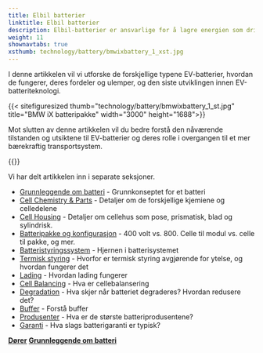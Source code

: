 ```yaml
---
title: Elbil batterier
linktitle: Elbil batterier
description: Elbil-batterier er ansvarlige for å lagre energien som driver kjøretøyets elektriske motor, og de spiller en avgjørende rolle i å bestemme en EVs ytelse, rekkevidde og totale kostnader.
weight: 11
shownavtabs: true
xsthumb: technology/battery/bmwixbattery_1_xst.jpg
---
```

<!-- markdownlint-disable MD033 -->

I denne artikkelen vil vi utforske de forskjellige typene EV-batterier, hvordan de fungerer, deres fordeler og ulemper, og den siste utviklingen innen EV-batteriteknologi.

{{< sitefiguresized thumb="technology/battery/bmwixbattery_1_st.jpg" title="BMW iX batteripakke" width="3000" height="1688">}}

Mot slutten av denne artikkelen vil du bedre forstå den nåværende tilstanden og utsiktene til EV-batterier og deres rolle i overgangen til et mer bærekraftig transportsystem.

{{<evkxdisplayaddarticle />}}

Vi har delt artikkelen inn i separate seksjoner.

- [Grunnleggende om batteri](basic/) - Grunnkonseptet for et batteri
- [Cell Chemistry & Parts](cellchemistry/) - Detaljer om de forskjellige kjemiene og celledelene
- [Cell Housing](cell/) - Detaljer om cellehus som pose, prismatisk, blad og sylindrisk.
- [Batteripakke og konfigurasjon](batterypack/) - 400 volt vs. 800. Celle til modul vs. celle til pakke, og mer.
- [Batteristyringssystem](batterymanagment/) - Hjernen i batterisystemet
- [Termisk styring](thermalmanagement/) - Hvorfor er termisk styring avgjørende for ytelse, og hvordan fungerer det
- [Lading](charging/) - Hvordan lading fungerer
- [Cell Balancing](cellbalancing/) - Hva er cellebalansering
- [Degradation](degredation/) - Hva skjer når batteriet degraderes? Hvordan redusere det?
- [Buffer](buffer/) - Forstå buffer
- [Produsenter](manufactors/) - Hva er de største batteriprodusentene?
- [Garanti](warranty/) - Hva slags batterigaranti er typisk?

<div class="mt-3 mb-3">
    <a href="../doors/" class="text-decoration-none text-black"><strong><i class="bi-arrow-left"></i>  Dører</strong></a>
    <a href="basic/" class="text-decoration-none text-black float-end"><strong>Grunnleggende om batteri<i class="bi-arrow-right"></i></strong></a>
</div>
